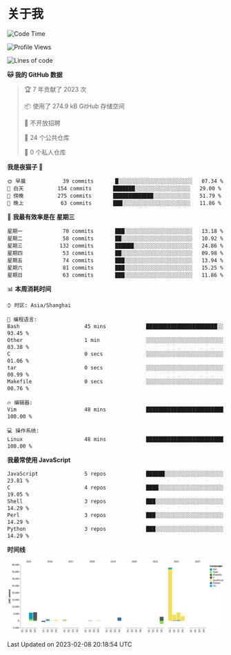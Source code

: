 # 关于我

<!--START_SECTION:waka-->
![Code Time](http://img.shields.io/badge/Code%20Time-725%20hrs%2040%20mins-blue)

![Profile Views](http://img.shields.io/badge/%E4%B8%AA%E4%BA%BA%E8%B5%84%E6%96%99%E8%A7%82%E7%9C%8B%E6%AC%A1%E6%95%B0-1-blue)

![Lines of code](https://img.shields.io/badge/%E4%BB%8E%E3%80%8CHello%20World%E3%80%8D%E8%B5%B7%E6%88%91%E5%B7%B2%E7%BB%8F%E5%86%99%E4%BA%86-70%20Thousand%20%E8%A1%8C%E4%BB%A3%E7%A0%81-blue)

**🐱 我的 GitHub 数据** 

> 🏆 7 年贡献了 2023 次
 > 
> 📦  使用了 274.9 kB GitHub 存储空间 
 > 
> 🚫 不开放招聘
 > 
> 📜 24 个公共仓库 
 > 
> 🔑 0 个私人仓库  
 > 
**我是夜猫子 🦉** 

```text
🌞 早晨            39 commits       █░░░░░░░░░░░░░░░░░░░░░░░░   07.34 % 
🌆 白天           154 commits       ███████░░░░░░░░░░░░░░░░░░   29.00 % 
🌃 傍晚           275 commits       █████████████░░░░░░░░░░░░   51.79 % 
🌙 晚上            63 commits       ███░░░░░░░░░░░░░░░░░░░░░░   11.86 % 

```
📅 **我最有效率是在 星期三** 

```text
星期一             70 commits       ███░░░░░░░░░░░░░░░░░░░░░░   13.18 % 
星期二             58 commits       ██░░░░░░░░░░░░░░░░░░░░░░░   10.92 % 
星期三            132 commits       ██████░░░░░░░░░░░░░░░░░░░   24.86 % 
星期四             53 commits       ██░░░░░░░░░░░░░░░░░░░░░░░   09.98 % 
星期五             74 commits       ███░░░░░░░░░░░░░░░░░░░░░░   13.94 % 
星期六             81 commits       ███░░░░░░░░░░░░░░░░░░░░░░   15.25 % 
星期日             63 commits       ███░░░░░░░░░░░░░░░░░░░░░░   11.86 % 

```


📊 **本周消耗时间** 

```text
⌚︎ 时区: Asia/Shanghai

💬 编程语言: 
Bash                     45 mins             ███████████████████████░░   93.45 % 
Other                    1 min               ░░░░░░░░░░░░░░░░░░░░░░░░░   03.38 % 
C                        0 secs              ░░░░░░░░░░░░░░░░░░░░░░░░░   01.06 % 
tar                      0 secs              ░░░░░░░░░░░░░░░░░░░░░░░░░   00.99 % 
Makefile                 0 secs              ░░░░░░░░░░░░░░░░░░░░░░░░░   00.76 % 

🔥 编辑器: 
Vim                      48 mins             █████████████████████████   100.00 % 

💻 操作系统: 
Linux                    48 mins             █████████████████████████   100.00 % 

```

**我最常使用 JavaScript** 

```text
JavaScript               5 repos             ██████░░░░░░░░░░░░░░░░░░░   23.81 % 
C                        4 repos             ████░░░░░░░░░░░░░░░░░░░░░   19.05 % 
Shell                    3 repos             ███░░░░░░░░░░░░░░░░░░░░░░   14.29 % 
Perl                     3 repos             ███░░░░░░░░░░░░░░░░░░░░░░   14.29 % 
Python                   3 repos             ███░░░░░░░░░░░░░░░░░░░░░░   14.29 % 

```


**时间线**

![Chart not found](https://raw.githubusercontent.com/Arondight/Arondight/master/charts/bar_graph.png) 


 Last Updated on 2023-02-08 20:18:54 UTC
<!--END_SECTION:waka-->

